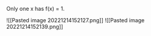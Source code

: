 Only one x has f(x) = 1.

![[Pasted image 20221214152127.png]]
![[Pasted image 20221214152139.png]]
